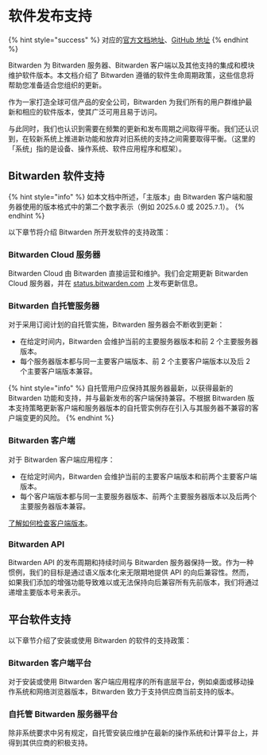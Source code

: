 # 软件发布支持

{% hint style="success" %}
对应的[官方文档地址](https://bitwarden.com/help/article/bitwarden-software-release-support/)、[GitHub 地址](https://github.com/bitwarden/help/blob/master/_articles/hosting/bitwarden-software-release-support.md)
{% endhint %}

Bitwarden 为 Bitwarden 服务器、Bitwarden 客户端以及其他支持的集成和模块维护软件版本。本文档介绍了 Bitwarden 遵循的软件生命周期政策，这些信息将帮助您准备适合您组织的更新。

作为一家打造全球可信产品的安全公司，Bitwarden 为我们所有的用户群维护最新和相应的软件版本，使其广泛可用且易于访问。

与此同时，我们也认识到需要在频繁的更新和发布周期之间取得平衡。我们还认识到，在较新系统上推进新功能和放弃对旧系统的支持之间需要取得平衡。（这里的「系统」指的是设备、操作系统、软件应用程序和框架）。

## Bitwarden 软件支持 <a href="#bitwarden-software-support" id="bitwarden-software-support"></a>

{% hint style="info" %}
如本文档中所述，「主版本」由 Bitwarden 客户端和服务器使用的版本格式中的第二个数字表示（例如 2025.`6`.0 或 2025.`7`.1）。
{% endhint %}

以下章节将介绍 Bitwarden 所开发软件的支持政策：

### Bitwarden Cloud 服务器 <a href="#bitwarden-cloud" id="bitwarden-cloud"></a>

Bitwarden Cloud 由 Bitwarden 直接运营和维护。我们会定期更新 Bitwarden Cloud 服务器，并在 [status.bitwarden.com](https://status.bitwarden.com/) 上发布更新信息。

### Bitwarden 自托管服务器 <a href="#bitwarden-server" id="bitwarden-server"></a>

对于采用订阅计划的自托管实施，Bitwarden 服务器会不断收到更新：

* 在给定时间内，Bitwarden 会维护当前的主要服务器版本和前 2 个主要服务器版本。
* 每个服务器版本都与同一主要客户端版本、前 2 个主要客户端版本以及后 2 个主要客户端版本兼容。

{% hint style="info" %}
自托管用户应保持其服务器最新，以获得最新的 Bitwarden 功能和支持，并与最新发布的客户端保持兼容。不根据 Bitwarden 版本支持策略更新客户端和服务器版本的自托管实例存在引入与其服务器不兼容的客户端变更的风险。
{% endhint %}

### Bitwarden 客户端 <a href="#bitwarden-clients" id="bitwarden-clients"></a>

对于 Bitwarden 客户端应用程序：

* 在给定时间内，Bitwarden 会维护当前的主要客户端版本和前两个主要客户端版本。
* 每个客户端版本都与同一主要服务器版本、前两个主要服务器版本以及后两个主要服务器版本兼容。

[了解如何检查客户端版本](versioning.md#client-version)。

### Bitwarden API

Bitwarden API 的发布周期和持续时间与 Bitwarden 服务器保持一致。作为一种惯例，我们的目标是通过语义版本化来无限期地提供 API 的向后兼容性。然而，如果我们添加的增强功能导致难以或无法保持向后兼容所有先前版本，我们将通过递增主要版本号来表示。

## 平台软件支持 <a href="#platform-software-support" id="platform-software-support"></a>

以下章节介绍了安装或使用 Bitwarden 的软件的支持政策：

### Bitwarden 客户端平台 <a href="#platforms-for-bitwarden-clients" id="platforms-for-bitwarden-clients"></a>

对于安装或使用 Bitwarden 客户端应用程序的所有底层平台，例如桌面或移动操作系统和网络浏览器版本，Bitwarden 致力于支持供应商当前支持的版本。

### 自托管 Bitwarden 服务器平台 <a href="#platforms-for-self-hosted-bitwarden-servers" id="platforms-for-self-hosted-bitwarden-servers"></a>

除非系统要求中另有规定，自托管安装应维护在最新的操作系统和计算平台上，并得到其供应商的积极支持。
